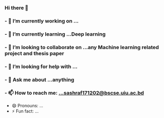 ### Hi there 👋

### - 🔭 I’m currently working on ...
### - 🌱 I’m currently learning ...Deep learning 
### - 👯 I’m looking to collaborate on ...any Machine learning related project and thesis paper
### - 🤔 I’m looking for help with ...
### - 💬 Ask me about ...anything
### - 📫 How to reach me: ...sashraf171202@bscse.uiu.ac.bd
- 😄 Pronouns: ...
- ⚡ Fun fact: ...

